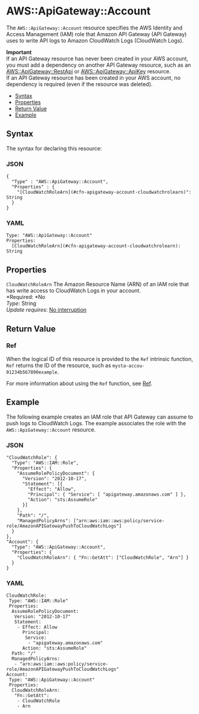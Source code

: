 # AWS::ApiGateway::Account<a name="aws-resource-apigateway-account"></a>

The `AWS::ApiGateway::Account` resource specifies the AWS Identity and Access Management \(IAM\) role that Amazon API Gateway \(API Gateway\) uses to write API logs to Amazon CloudWatch Logs \(CloudWatch Logs\)\.

**Important**  
If an API Gateway resource has never been created in your AWS account, you must add a dependency on another API Gateway resource, such as an [AWS::ApiGateway::RestApi](aws-resource-apigateway-restapi.md) or [AWS::ApiGateway::ApiKey](aws-resource-apigateway-apikey.md) resource\.  
If an API Gateway resource has been created in your AWS account, no dependency is required \(even if the resource was deleted\)\.


+ [Syntax](#aws-resource-apigateway-account-syntax)
+ [Properties](#aws-resource-apigateway-account-properties)
+ [Return Value](#aws-resource-apigateway-account-returnvalues)
+ [Example](#aws-resource-apigateway-account-examples)

## Syntax<a name="aws-resource-apigateway-account-syntax"></a>

The syntax for declaring this resource:

### JSON<a name="aws-resource-apigateway-account-syntax.json"></a>

```
{
  "Type" : "AWS::ApiGateway::Account",
  "Properties" : {
    "[CloudWatchRoleArn](#cfn-apigateway-account-cloudwatchrolearn)": String
  }
}
```

### YAML<a name="aws-resource-apigateway-account-syntax.yaml"></a>

```
Type: "AWS::ApiGateway::Account"
Properties: 
  [CloudWatchRoleArn](#cfn-apigateway-account-cloudwatchrolearn): String
```

## Properties<a name="aws-resource-apigateway-account-properties"></a>

`CloudWatchRoleArn`  <a name="cfn-apigateway-account-cloudwatchrolearn"></a>
The Amazon Resource Name \(ARN\) of an IAM role that has write access to CloudWatch Logs in your account\.  
*Required: *No  
*Type*: String  
*Update requires*: [No interruption](using-cfn-updating-stacks-update-behaviors.md#update-no-interrupt)

## Return Value<a name="aws-resource-apigateway-account-returnvalues"></a>

### Ref<a name="w3ab2c21c10c13c13b2"></a>

When the logical ID of this resource is provided to the `Ref` intrinsic function, `Ref` returns the ID of the resource, such as `mysta-accou-01234b567890example`\.

For more information about using the `Ref` function, see [Ref](intrinsic-function-reference-ref.md)\.

## Example<a name="aws-resource-apigateway-account-examples"></a>

The following example creates an IAM role that API Gateway can assume to push logs to CloudWatch Logs\. The example associates the role with the `AWS::ApiGateway::Account` resource\.

### JSON<a name="aws-resource-apigateway-account-examples.json"></a>

```
"CloudWatchRole": {
  "Type": "AWS::IAM::Role",
  "Properties": {
    "AssumeRolePolicyDocument": {
      "Version": "2012-10-17",
      "Statement": [{
        "Effect": "Allow",
        "Principal": { "Service": [ "apigateway.amazonaws.com" ] },
        "Action": "sts:AssumeRole"
      }]
    },
    "Path": "/",
    "ManagedPolicyArns": ["arn:aws:iam::aws:policy/service-role/AmazonAPIGatewayPushToCloudWatchLogs"]
  }
},
"Account": {
  "Type": "AWS::ApiGateway::Account",
  "Properties": {
    "CloudWatchRoleArn": { "Fn::GetAtt": ["CloudWatchRole", "Arn"] }
  }
}
```

### YAML<a name="aws-resource-apigateway-account-examples.yaml"></a>

```
CloudWatchRole: 
 Type: "AWS::IAM::Role"
 Properties: 
  AssumeRolePolicyDocument: 
   Version: "2012-10-17"
   Statement: 
    - Effect: Allow
      Principal: 
       Service: 
        - "apigateway.amazonaws.com"
      Action: "sts:AssumeRole"
  Path: "/"
  ManagedPolicyArns: 
   - "arn:aws:iam::aws:policy/service-role/AmazonAPIGatewayPushToCloudWatchLogs"
Account: 
 Type: "AWS::ApiGateway::Account"
 Properties: 
  CloudWatchRoleArn: 
   "Fn::GetAtt": 
    - CloudWatchRole
    - Arn
```